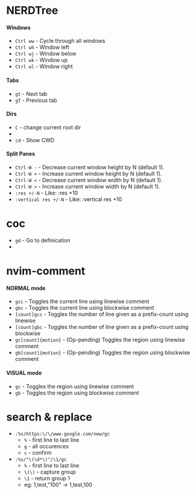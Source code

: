 # NERDTree
#### Windows

- `Ctrl ww` - Cycle through all windows
- `Ctrl wh` - Window left
- `Ctrl wj` - Window below
- `Ctrl wk` - Window up
- `Ctrl wl` - Window right 
#### Tabs
- `gt` - Next tab
- `gT` - Previous tab 
#### Dirs
- `C` - change current root dir
- 
- `cd` - Show CWD
#### Split Panes
- `Ctrl-W -` - Decrease current window height by N (default 1).
- `Ctrl-W +` - Increase current window height by N (default 1).
- `Ctrl-W <` - Decrease current window width by N (default 1).
- `Ctrl-W >` - Increase current window width by N (default 1).
- `:res +/-N` - Like: :res +10
- `:vertical res +/-N` - Like: :vertical res +10
# coc
- `gd` - Go to definication
- 

# nvim-comment
#### NORMAL mode
- `gcc` - Toggles the current line using linewise comment
- `gbc` - Toggles the current line using blockwise comment
- `[count]gcc` - Toggles the number of line given as a prefix-count using linewise
- `[count]gbc` - Toggles the number of line given as a prefix-count using blockwise
- `gc[count]{motion}` - (Op-pending) Toggles the region using linewise comment
- `gb[count]{motion}` - (Op-pending) Toggles the region using blockwise comment 
#### VISUAL mode
- `gc` - Toggles the region using linewise comment
- `gb` - Toggles the region using blockwise comment

# search & replace
- `:%s/https:\/\/www.google.com/new/gc`
  - `%` - first line to last line
  - `g` - all occurences
  - `c` - confirm
- `:%s/"\(\d*\)"/\1/gc`
  - `%` - first line to last line
  - `\(\)` - capture group
  - `\1` - return group 1
  - eg: 1,test,"100" -> 1,test,100

